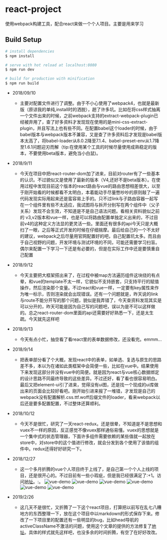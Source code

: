 # react-project
使用webpack构建工具，配合react来做一个个人项目。主要是用来学习


## Build Setup

``` bash
# install dependencies
$ npm install

# serve with hot reload at localhost:8080
$ npm run dev

# build for production with minification
$ npm run build

```


* 2018/09/10
    * 主要对配置文件进行了调整。由于不小心使用了webpack4，也就是最新版（原谅我的单纯,install时的洒脱），趟了许多坑。比如在将css样式抽离一个文件出来的时候，之前webpack支持的extract-webpack-plugin已经被弃用了，查了好多资料才发现现在使用的是mini-css-extract-plugin，并且写法上也有些不同。在配置babel这个loader的时候，由于babel版本与webpack版本不兼容，又是查了许多资料后才发现是babel版本太高了，将babel-loader从8.0.2降至7.1.4、babel-preset-env从1.7降至1.6.1问题迎刃而解（tip:在使用某个工具的时候尽量使用成熟稳定的版本，不要使用beta版本，避免当小白鼠)。

* 2018/9/11
    * 今天在项目中把react-router-dom加了进来，目前对router有了一些基本的认识。不过貌似又是使用了最新的版本（V4,还好不是beta版本）。在使用过程中发现目前这个版本的react路由与vue的路由思想相差很大，以至于刚开始看的时候都看不太明白，本着能动手尽量憋吵吵的原则敲了一遍代码发现实际用起来还是蛮容易上手的。只不过link与子路由容器一起写在一个组件里有些不太适应，我试图将<link>与<route>拆开分别写在两个组件中（父子关系）发现不会生效，不知道是不是自己语法问题。看相关资料貌似之前的 v3,v2版本和vue一样，也是可以将路由配置单独定义出来的，不过目前v4的这种定义方法显的更灵活一些。里面还有很多的api今天只是大概扫了一眼，之后等正式开发的时候在仔细揣摩。最后给自己的一个不太好的建议，webpack之后尽量用官网配置好的吧，自己配置坑太多。而且由于自己视野的问题，开发环境与测试环境的不同，可能还需要学习扫盲。偶尔来配置一下学习一下还是有必要的，但是在实际工作中还是要慎重自己配置

* 2018/9/12
    * 今天主要把大框架搭出来了，在过程中被map方法遍历组件这块绕的有点晕，和vue的template不太一样，它貌似不支持嵌套，只支持平行的赋值操作，然后渲染那个变量。不过react和vue一样，一定要有key属性来作为唯一标示，否则渲染就会出现错误。还有一个问题就是，昨天说的link与route不能分开写的那个问题，貌似是我弄错了，今天查资料发现其实是可以分开的，昨天可能是因为自己写的问题吧，误以为是不可以这样做的。总之react-router-dom里面的api还需要好好熟悉一下，还是太生疏。今天就先这样吧

* 2018/9/13
    * 今天有点小忙，抽空看了看react里的表单数据修改，还没看完。emmm...

* 2018/9/14
    * 把表单部分看了个大概，发现react中的表单，如单选、复选与原生的思路差不多，本以为在诸如此类框架中会简便一些，比如在vue中。结果使用下来发现这部分并没有vue中的简便。就是因为react与vue核心数据绑定的设计思路不同最终导致的这些差异。不过还好，看了看也很容易明白。最后又把element-ui引了进来，觉得没有ui图，还是找一个现成的ui库做出来的页面会比较好看吧。刚开始引进来报了一堆错，才发现是自己的webpack没有配置解析.css\.ttf\.woff后缀文件的loader，看来webpack以后还是要多配置配置，不过整体还算顺利。

* 2018/10/12
    * 今天不是很忙，研究了一天react-redux。还是很晕，不知道是不是思想和vuex不一样的原因，反正感觉不像vuex那样通俗易懂。vuex的思想就是一个集中式的状态管理器，下面许多组件需要依赖的某些值就一起放在store中，对store中的这个值进行修改，就会分发到各个使用了该值的组件中。redux还得好好研究一下。

* 2018/12/27
    * 这一个多月折腾的vue个人项目终于上线了，是自己第一个个人上线的项目，还是很开心的。不过目前有一些小瑕疵，但是我已经很满足了:+1。访问[地址](http://zhangluupup.top:3000/#/)。:。
    ![vue-demo](./src/static/img/vue-demo-index.png)
    ![vue-demo](./src/static/img/vue-demo-cart.png)
    ![vue-demo](./src/static/img/vue-demo-address.png)
    ![vue-demo](./src/static/img/vue-demo-addnewaddress.png)
    ![vue-demo](./src/static/img/vue-demo-orderconfirm.png)
    ![vue-demo](./src/static/img/vue-demo-ordersuccess.png)

* 2019/2/26
    * 这几天不是很忙，又折腾了一下这个react项目，打算把以前写在乱七八糟地方的东西整理一下，放在这个项目中以markdown的形式保存下来。修改了一下项目里的配置还有一些明显的bug，比如head导航的activeClassName不激活的问题，使用这个文章的提供的方法修复了[地址](https://www.cnblogs.com/wenruo/p/10321456.html)。具体的样式就先这样吧，也没多余的时间折腾，有空了在好好改改。
